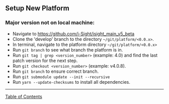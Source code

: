 ## Setup New Platform

### Major version not on local machine:
- Navigate to <https://github.com/i-Sight/isight_main_v5_beta> 
- Clone the 'develop' branch to the directory `~/git/platform/<0.0.x>`.
- In terminal, navigate to the platform directory `~/git/platform/<0.0.x>`
- Run `git branch` to see what branch the platform is in.
- Run `git tag | grep <version_number>` (example: 4.0) and find the last patch version for the next step.
- Run `git checkout <version_number>` (example: v4.0.8).
- Run `git branch` to ensure correct branch.
- Run `git submodule update --init --recursive`
- Run `yarn --update-checksums` to install all dependencies.

***
[Table of Contents](../README.md)